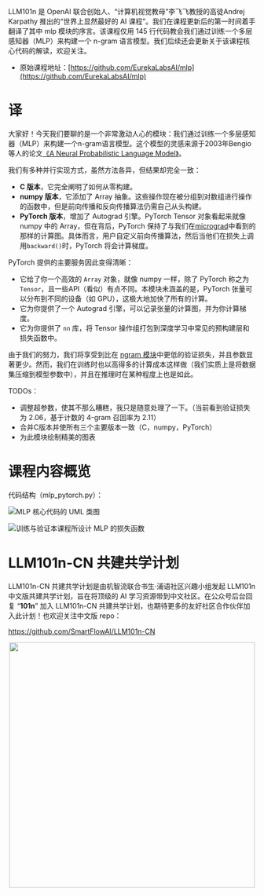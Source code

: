 LLM101n 是 OpenAI 联合创始人、“计算机视觉教母”李飞飞教授的高徒Andrej Karpathy 推出的“世界上显然最好的 AI 课程”。我们在课程更新后的第一时间着手翻译了其中 mlp 模块的序言。该课程仅用 145 行代码教会我们通过训练一个多层感知器（MLP）来构建一个 n-gram 语言模型。我们后续还会更新关于该课程核心代码的解读，欢迎关注。

- 原始课程地址：[https://github.com/EurekaLabsAI/mlp](https://github.com/EurekaLabsAI/mlp)

# 译

大家好！今天我们要聊的是一个非常激动人心的模块：我们通过训练一个多层感知器（MLP）来构建一个n-gram语言模型。这个模型的灵感来源于2003年Bengio等人的论文[《A Neural Probabilistic Language Model》](https://www.jmlr.org/papers/volume3/bengio03a/bengio03a.pdf)。

我们有多种并行实现方式，虽然方法各异，但结果却完全一致：

- **C 版本**，它完全阐明了如何从零构建。
- **numpy 版本**，它添加了 Array 抽象。这些操作现在被分组到对数组进行操作的函数中，但是前向传播和反向传播算法仍需自己从头构建。
- **PyTorch 版本**，增加了 Autograd 引擎。PyTorch Tensor 对象看起来就像 numpy 中的 Array，但在背后，PyTorch 保持了与我们在[micrograd](https://github.com/SmartFlowAI/LLM101n-CN/blob/master/micrograd/micrograd_1.md)中看到的那样的计算图。具体而言，用户自定义前向传播算法，然后当他们在损失上调用`backward()`时，PyTorch 将会计算梯度。

PyTorch 提供的主要服务因此变得清晰：

- 它给了你一个高效的 `Array` 对象，就像 numpy 一样，除了 PyTorch 称之为 `Tensor`，且一些API（看似）有点不同。本模块未涵盖的是，PyTorch 张量可以分布到不同的设备（如 GPU），这极大地加快了所有的计算。
- 它为你提供了一个 Autograd 引擎，可以记录张量的计算图，并为你计算梯度。
- 它为你提供了 `nn` 库，将 Tensor 操作组打包到深度学习中常见的预构建层和损失函数中。

由于我们的努力，我们将享受到比在 [ngram 模块](https://github.com/SmartFlowAI/LLM101n-CN/tree/master/ngram)中更低的验证损失，并且参数显著更少。然而，我们在训练时也以高得多的计算成本这样做（我们实质上是将数据集压缩到模型参数中），并且在推理时在某种程度上也是如此。

TODOs：

- 调整超参数，使其不那么糟糕，我只是随意处理了一下。（当前看到验证损失为 2.06，基于计数的 4-gram 召回率为 2.11）
- 合并C版本并使所有三个主要版本一致（C，numpy，PyTorch）
- 为此模块绘制精美的图表 

# 课程内容概览

代码结构（mlp_pytorch.py）：

![MLP 核心代码的 UML 类图](https://github.com/user-attachments/assets/f7c2c516-0fda-4169-8bd0-aa3e55e2f9e1)

![训练与验证本课程所设计 MLP 的损失函数](https://github.com/user-attachments/assets/4cd2a520-7c8e-4010-8cf8-6222abcbbc90)

# LLM101n-CN 共建共学计划

LLM101n-CN 共建共学计划是由机智流联合书生·浦语社区兴趣小组发起 LLM101n 中文版共建共学计划，旨在将顶级的 AI 学习资源带到中文社区。在公众号后台回复 “**101n**” 加入 LLM101n-CN 共建共学计划，也期待更多的友好社区合作伙伴加入此计划！也欢迎关注中文版 repo：

<https://github.com/SmartFlowAI/LLM101n-CN>

<p align="center">
  <img width="500" alt="" src="https://github.com/user-attachments/assets/9c9d164c-443d-4d13-9e10-798a7c3ac571">
</p>
